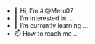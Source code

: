 - 👋 Hi, I’m # @Mero07
- 👀 I’m interested in ...
- 🌱 I’m currently learning ...
- 📫 How to reach me ...

<!---
Mero07/Mero07 is a ✨ special ✨ repository because its `README.md` (this file) appears on your GitHub profile.
You can click the Preview link to take a look at your changes.
--->
